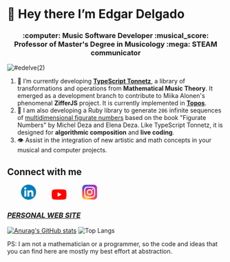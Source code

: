 # 👋 Hey there I’m **Edgar Delgado**  
<h3 align="center"">:computer: Music Software Developer :musical_score: Professor of Master's Degree in Musicology :mega: STEAM communicator  </h3>

![#edelve(2)](https://github.com/edelveart/edelveart/assets/106992045/6c24d76e-06fc-4c3c-b865-55bce92d54c3)

1. :ear_of_rice: I’m currently developing [**TypeScript Tonnetz**](https://www.npmjs.com/package/ts-tonnetz), a library of transformations and operations from **Mathematical Music Theory**. It emerged as a development branch to contribute to Miika Alonen's phenomenal **ZifferJS** project. It is currently implemented in [**Topos**](https://topos.live/).
2. &#128208; I am also developing a Ruby library to generate `206` infinite sequences of [multidimensional figurate numbers](https://rubygems.org/gems/figurate_number) based on the book "Figurate Numbers" by Michel Deza and Elena Deza. Like TypeScript Tonnetz, it is designed for **algorithmic composition** and **live coding**.
3. :eye: Assist in the integration of new artistic and math concepts in your musical and computer projects. 

## Connect with me
&ensp;&ensp;&ensp;&ensp;
[<img src="Linkedin_logo.svg.png" alt="LinkedIn" width="35px"  />](https://www.linkedin.com/in/edgararmandodelgadovega) &ensp;&ensp;&ensp;&ensp;
[<img src="Youtube_logo.png" alt="Youtube" width="35px"/>](https://www.youtube.com/@edelvemusic) &ensp;&ensp;&ensp;&ensp;
[<img src="Instagram_logo.svg.webp" alt="Instagram" width="35px"/>](https://www.instagram.com/edgardelgadomusic) 

### [*PERSONAL WEB SITE*](https://edelveart.github.io/)

[![Anurag's GitHub stats](https://github-readme-stats.vercel.app/api?username=edelveart&show=prs_merged&show_icons=true&theme=github_dark_dimmed)](https://github.com/edelveart/github-readme-stats)
![Top Langs](https://github-readme-stats.vercel.app/api/top-langs/?username=edelveart&layout=compact)

PS: I am not a mathematician or a programmer, so the code and ideas that you can find here are mostly my best effort at abstraction.



